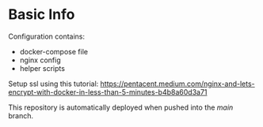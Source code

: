 # Basic Info

Configuration contains:
  - docker-compose file
  - nginx config
  - helper scripts

Setup ssl using this tutorial:
https://pentacent.medium.com/nginx-and-lets-encrypt-with-docker-in-less-than-5-minutes-b4b8a60d3a71

This repository is automatically deployed when pushed into the _main_ branch.
